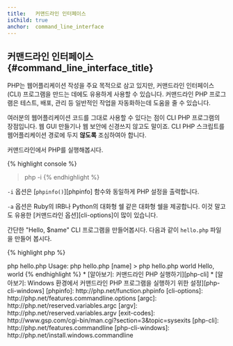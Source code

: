 ```yaml
---
title:   커맨드라인 인터페이스
isChild: true
anchor:  command_line_interface
---
```


## 커맨드라인 인터페이스 {#command_line_interface_title}

PHP는 웹어플리케이션 작성을 주요 목적으로 삼고 있지만, 커맨드라인 인터페이스(CLI) 프로그램을 만드는 데에도 유용하게
사용할 수 있습니다. 커맨드라인 PHP 프로그램은 테스트, 배포, 관리 등 일반적인 작업을 자동화하는데 도움을 줄 수 있습니다.

여러분의 웹어플리케이션 코드를 그대로 사용할 수 있다는 점이 CLI PHP 프로그램의 장점입니다. 웹 GUI 만들기나 웹 보안에
신경쓰지 않고도 말이죠. CLI PHP 스크립트를 웹어플리케이션 경로에 두지 **않도록** 조심하여아 합니다.

커맨드라인에서 PHP를 실행해봅시다.

{% highlight console %}
> php -i
{% endhighlight %}

`-i` 옵션은 [`phpinfo()`][phpinfo] 함수와 동일하게 PHP 설정을 출력합니다.

`-a` 옵션은 Ruby의 IRB나 Python의 대화형 쉘 같은 대화형 쉘을 제공합니다. 이것 말고도 유용한
[커맨드라인 옵션][cli-options]이 많이 있습니다.

간단한 "Hello, $name" CLI 프로그램을 만들어봅시다. 다음과 같이 `hello.php` 파일을 만들어 봅시다.

{% highlight php %}
<?php
if ($argc !== 2) {
    echo "Usage: php hello.php [name].\n";
    exit(1);
}
$name = $argv[1];
echo "Hello, $name\n";
{% endhighlight %}

PHP는 스크립트가 실행될 때 주어진 인자를 가지고 특별한 변수 두 개를 설정합니다. [`$argc`][argc]는 인자 *개수*를
나타내는 정수값이고, [`$argv`][argv]는 각 인자 *값*이 들어있는 배열입니다. 첫 번째 인자는 항상 PHP 스크립트 파일
이름입니다. 이같은 경우에는 `hello.php`가 들어있습니다.

`exit()` 표현식은 0이 아닌 숫자와 함께 사용하여, 커맨드가 실패했다는 것을 쉘에 알려주는데 사용합니다. 흔히 사용되는
종료 코드를 [이곳에서][exit-codes] 볼 수 있습니다.

커맨드라인에서 다음과 같이 실행해봅시다.

{% highlight console %}
> php hello.php
Usage: php hello.php [name]
> php hello.php world
Hello, world
{% endhighlight %}


 * [알아보기: 커맨드라인 PHP 실행하기][php-cli]
 * [알아보기: Windows 환경에서 커맨드라인 PHP 프로그램을 실행하기 위한 설정][php-cli-windows]


[phpinfo]: http://php.net/function.phpinfo
[cli-options]: http://php.net/features.commandline.options
[argc]: http://php.net/reserved.variables.argc
[argv]: http://php.net/reserved.variables.argv
[exit-codes]: http://www.gsp.com/cgi-bin/man.cgi?section=3&amp;topic=sysexits
[php-cli]: http://php.net/features.commandline
[php-cli-windows]: http://php.net/install.windows.commandline
